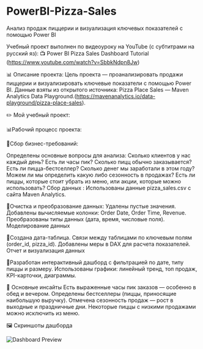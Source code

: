 # PowerBI-Pizza-Sales
 Анализ продаж пиццерии и визуализация ключевых показателей с помощью Power BI
 
Учебный проект выполнен по видеоуроку на YouTube (с субтитрами на русский яз):
📺 Power BI Pizza Sales Dashboard Tutorial (https://www.youtube.com/watch?v=SbbkNdpn8Jw)

📊 Описание проекта: 
Цель проекта — проанализировать продажи пиццерии и визуализировать ключевые показатели с помощью Power BI.
Данные взяты из открытого источника: Pizza Place Sales — Maven Analytics Data Playground.(https://mavenanalytics.io/data-playground/pizza-place-sales).

✏️ Мой учебный проект:

📊Рабочий процесс проекта:

🔹Сбор бизнес-требований: 

Определены основные вопросы для анализа:
Сколько клиентов у нас каждый день? Есть ли часы пик?
Сколько пицц обычно заказывается?
Есть ли пицца-бестселлер?
Сколько денег мы заработали в этом году? Можем ли мы определить какую либо сезонность в продажах?
Есть ли пиццы, которые стоит убрать из меню, или акции, которые можно использовать?
Сбор данных : Использованы данные pizza_sales.csv с сайта Maven Analytics.

🔹Очистка и преобразование данных:
Удалены пустые значения.
Добавлены вычисляемые колонки: Order Date, Order Time, Revenue.
Преобразованы типы данных (дата, время, числовые поля).
Моделирование данных

🔹Создана дата-таблица.
Связи между таблицами по ключевым полям (order_id, pizza_id).
Добавлены меры в DAX для расчета показателей.
Отчет и визуализация данных

🔹Разработан интерактивный дашборд с фильтрацией по дате, типу пиццы и размеру.
Использованы графики: линейный тренд, топ продаж, KPI-карточки, диаграммы.

🔹 Основные инсайты
Есть выраженные часы пик заказов — особенно в обед и вечером.
Определены бестселлеры (пиццы, приносящие наибольшую выручку).
Отмечена сезонность продаж — рост в выходные и праздничные дни.
Некоторые пиццы с низкими продажами можно исключить из меню.

🖼️ Скриншоты дашборда

![Dashboard Preview]()
